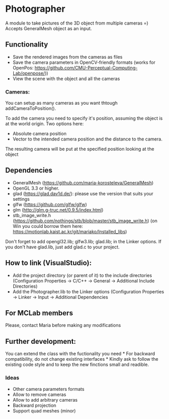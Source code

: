 # Photographer 

A module to take pictures of the 3D object from multiple cameras =) Accepts GeneralMesh object as an input. 

## Functionality
* Save the rendered images from the cameras as files
* Save the camera parameters in OpenCV-friendly formats (works for OpenPos: https://github.com/CMU-Perceptual-Computing-Lab/openpose/))
* View the scene with the object and all the cameras

### Cameras: 
You can setup as many cameras as you want thtough addCameraToPosition(). 

To add the camera you need to specify it's position, assuming the object is at the world origin. Two options here:
* Absolute camera position
* Vector to the intended camera position and the distance to the camera. 

The resulting camera will be put at the specified position looking at the object

## Dependencies
* GeneralMesh (https://github.com/maria-korosteleva/GeneralMesh) 
* OpenGL 3.3 or higher.
* glad (https://glad.dav1d.de/): please use the version that suits your settings
* glfw (https://github.com/glfw/glfw)
* glm (http://glm.g-truc.net/0.9.5/index.html)
* stb_image_write.h (https://github.com/nothings/stb/blob/master/stb_image_write.h)
(on Win you could borrow them here: https://motionlab.kaist.ac.kr/git/mariako/Installed_libs)

Don't forget to add opengl32.lib; glfw3.lib; glad.lib; in the Linker options. If you don't have glad.lib, just add glad.c to your project. 


## How to link (VisualStudio):
* Add the project directory (or parent of it) to the include directories 
         (Configuration Properties -> C/C++ -> General -> Additional Include Directories)
* Add the Photographer.lib to the Linker options (Configuration Properties -> Linker -> Input -> Additional Dependencies

## For MCLab members
Please, contact Maria before making any modifications

## Further development: 
You can extend the class with the fuctionality you need
     * For backward compatibility, do not change existing interfaces
     * Kindly ask to follow the existing code style and to keep the new finctions small and readible. 
	 
### Ideas
* Other camera parameters formats
* Allow to remove cameras
* Allow to add arbitrary cameras
* Backward projection
* Support quad meshes (minor)
